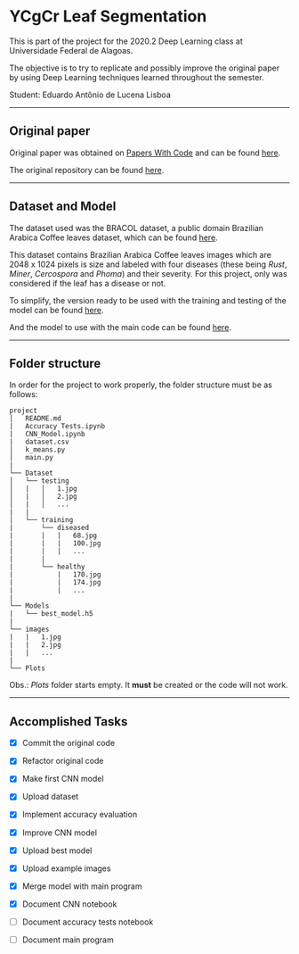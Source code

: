 # YCgCr Leaf Segmentation
This is part of the project for the 2020.2 Deep Learning class at Universidade Federal de Alagoas.

The objective is to try to replicate and possibly improve the original paper by using Deep Learning techniques learned throughout the semester.

Student: Eduardo Antônio de Lucena Lisboa

---
## Original paper
Original paper was obtained on [Papers With Code][pwc] and can be found [here][original_paper].

The original repository can be found [here][original_repository].

---
## Dataset and Model
The dataset used was the BRACOL dataset, a public domain Brazilian Arabica Coffee leaves dataset, which can be found [here][BRACOL_dataset].

This dataset contains Brazilian Arabica Coffee leaves images which are 2048 x 1024 pixels is size and labeled with four diseases (these being _Rust_, _Miner_, _Cercospora_ and _Phoma_) and their severity. For this project, only was considered if the leaf has a disease or not.

To simplify, the version ready to be used with the training and testing of the model can be found [here][drive_dataset].

And the model to use with the main code can be found [here][drive_best_model].

---
## Folder structure
In order for the project to work properly, the folder structure must be as follows:

```
project
│   README.md
|   Accuracy Tests.ipynb
|   CNN_Model.ipynb
|   dataset.csv
│   k_means.py   
│   main.py
|
└── Dataset
│   └── testing
│   |   │   1.jpg
│   |   │   2.jpg
│   |   │   ...
|   |
│   └── training
|       └── diseased
|       |   |   68.jpg
|       |   |   100.jpg
|       |   |   ...
|       |
|       └── healthy
|           |   170.jpg
|           |   174.jpg
|           |   ...
|
└── Models
|   └── best_model.h5
|
└── images
|   |   1.jpg
|   |   2.jpg
|   |   ...
|
└── Plots
```
Obs.: _Plots_ folder starts empty. It **must** be created or the code will not work.

---

## Accomplished Tasks
- [X] Commit the original code
- [X] Refactor original code
- [X] Make first CNN model
- [X] Upload dataset
- [X] Implement accuracy evaluation
- [X] Improve CNN model
- [X] Upload best model
- [X] Upload example images
- [X] Merge model with main program
- [X] Document CNN notebook
- [ ] Document accuracy tests notebook
- [ ] Document main program


[pwc]: https://paperswithcode.com
[original_paper]: https://paperswithcode.com/paper/a-smartphone-application-to-detection-and
[original_repository]: https://github.com/FrexG/ycgcr_leaf_segmentation
[BRACOL_dataset]: https://data.mendeley.com/datasets/yy2k5y8mxg/1
[drive_dataset]: https://drive.google.com/file/d/1-L_L6BWnu-1szQvsKBoMz18K64-_iAGV/view?usp=sharing
[drive_best_model]: https://drive.google.com/file/d/1bG_zCeSDgv538UkPjF62TjqpeHZ8ZBkK/view?usp=sharing
